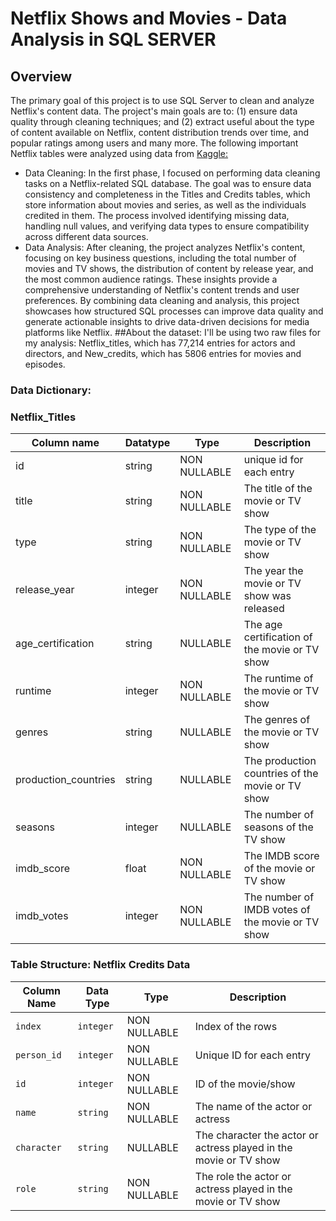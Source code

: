 # Netflix Shows and Movies - Data Analysis in SQL SERVER
## Overview

The primary goal of this project is to use SQL Server to clean and analyze Netflix's content data. The project's main goals are to: (1) ensure data quality through cleaning techniques; and (2) extract useful about the type of content available on Netflix, content distribution trends over time, and popular ratings among users and many more. The following important Netflix tables were analyzed using data from [Kaggle:](https://www.kaggle.com/datasets/victorsoeiro/netflix-tv-shows-and-movies?select=titles.csv)
- Data Cleaning: In the first phase, I focused on performing data cleaning tasks on a Netflix-related SQL database. The goal was to ensure data consistency and completeness in the Titles and Credits tables, which store information about movies and series, as well as the individuals credited in them. The process involved identifying missing data, handling null values, and verifying data types to ensure compatibility across different data sources.
-	Data Analysis: After cleaning, the project analyzes Netflix's content, focusing on key business questions, including the total number of movies and TV shows, the distribution of content by release year, and the most common audience ratings. These insights provide a comprehensive understanding of Netflix's content trends and user preferences.
By combining data cleaning and analysis, this project showcases how structured SQL processes can improve data quality and generate actionable insights to drive data-driven decisions for media platforms like Netflix.
##About the dataset:
I'll be using two raw files for my analysis: Netflix_titles, which has 77,214 entries for actors and directors, and New_credits, which has 5806 entries for movies and episodes.

### Data Dictionary:
### Netflix_Titles

|Column name	| Datatype | Type | Description |
|---|----|----| --- |
|id |	string |	NON NULLABLE |	unique id for each entry |
|title |	string |	NON NULLABLE |	The title of the movie or TV show |
|type	| string |	NON NULLABLE |	The type of the movie or TV show |
|release_year |	integer |	NON NULLABLE |	The year the movie or TV show was released |
|age_certification |string |	NULLABLE |	The age certification of the movie or TV show |
|runtime |integer |	NON NULLABLE |	The runtime of the movie or TV show |
|genres |	string |	NULLABLE |	The genres of the movie or TV show |
|production_countries |	string |	NULLABLE |	The production countries of the movie or TV show |
|seasons | integer |	NULLABLE |	The number of seasons of the TV show |
|imdb_score|float|	NON NULLABLE|	The IMDB score of the movie or TV show|
|imdb_votes	|integer|	NON NULLABLE|	The number of IMDB votes of the movie or TV show|

### **Table Structure: Netflix Credits Data**

| **Column Name** | **Data Type** | **Type**         | **Description**                                                    |
|-----------------|---------------|------------------|--------------------------------------------------------------------|
| `index`         | `integer`     | NON NULLABLE     | Index of the rows                                                  |
| `person_id`     | `integer`     | NON NULLABLE     | Unique ID for each entry                                           |
| `id`            | `integer`     | NON NULLABLE     | ID of the movie/show                                               |
| `name`          | `string`      | NON NULLABLE     | The name of the actor or actress                                   |
| `character`     | `string`      | NULLABLE         | The character the actor or actress played in the movie or TV show   |
| `role`          | `string`      | NON NULLABLE     | The role the actor or actress played in the movie or TV show        |
